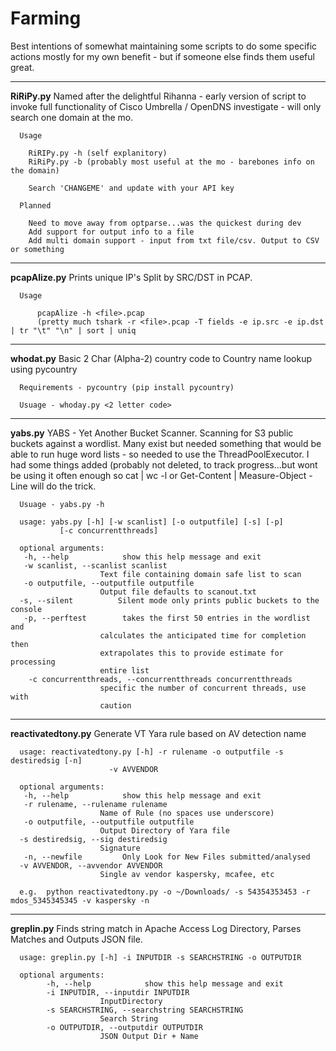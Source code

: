 # Farming

Best intentions of somewhat maintaining some scripts to do some specific actions mostly for my own benefit - but if someone else finds them useful great.

---------------------------
<b>RiRiPy.py</b> Named after the delightful Rihanna - early version of script to invoke full functionality of Cisco Umbrella    / OpenDNS investigate - will only search one domain at the mo.

      Usage

        RiRIPy.py -h (self explanitory)
        RiRiPy.py -b (probably most useful at the mo - barebones info on the domain)

        Search 'CHANGEME' and update with your API key

      Planned

        Need to move away from optparse...was the quickest during dev
        Add support for output info to a file
        Add multi domain support - input from txt file/csv. Output to CSV or something

---------------------------

<b>pcapAlize.py</b> Prints unique IP's Split by SRC/DST in PCAP.
  
      Usage
          
          pcapAlize -h <file>.pcap
          (pretty much tshark -r <file>.pcap -T fields -e ip.src -e ip.dst | tr "\t" "\n" | sort | uniq

-----------------------------

<b>whodat.py</b> Basic 2 Char (Alpha-2) country code to Country name lookup using pycountry

      Requirements - pycountry (pip install pycountry)
      
      Usuage - whoday.py <2 letter code>
      
----------------------------

<b>yabs.py</b> YABS - Yet Another Bucket Scanner.  Scanning for S3 public buckets against a wordlist.  Many exist but needed something that would be able to run huge word lists - so needed to use the ThreadPoolExecutor.  I had some things added (probably not deleted, to track progress...but wont be using it often enough so cat <file> | wc -l or Get-Content <file> | Measure-Object -Line  will do the trick.
      
      Usuage - yabs.py -h 
      
      usage: yabs.py [-h] [-w scanlist] [-o outputfile] [-s] [-p]
               [-c concurrentthreads]

      optional arguments:
       -h, --help            show this help message and exit
       -w scanlist, --scanlist scanlist
                        Text file containing domain safe list to scan
       -o outputfile, --outputfile outputfile
                        Output file defaults to scanout.txt
      -s, --silent          Silent mode only prints public buckets to the console
       -p, --perftest        takes the first 50 entries in the wordlist and
                        calculates the anticipated time for completion then
                        extrapolates this to provide estimate for processing
                        entire list
        -c concurrentthreads, --concurrentthreads concurrentthreads
                        specific the number of concurrent threads, use with
                        caution

----------------------------------
<b>reactivatedtony.py</b> Generate VT Yara rule based on AV detection name

      usage: reactivatedtony.py [-h] -r rulename -o outputfile -s destiredsig [-n]
                          -v AVVENDOR

      optional arguments:
       -h, --help            show this help message and exit
       -r rulename, --rulename rulename
                        Name of Rule (no spaces use underscore)
       -o outputfile, --outputfile outputfile
                        Output Directory of Yara file
      -s destiredsig, --sig destiredsig
                        Signature
       -n, --newfile         Only Look for New Files submitted/analysed
      -v AVVENDOR, --avvendor AVVENDOR
                        Single av vendor kaspersky, mcafee, etc
                        
      e.g.  python reactivatedtony.py -o ~/Downloads/ -s 54354353453 -r mdos_5345345345 -v kaspersky -n
      
      
 -----------------------------------
 
 <b> greplin.py</b>  Finds string match in Apache Access Log Directory, Parses Matches and Outputs JSON file.
 
 
      usage: greplin.py [-h] -i INPUTDIR -s SEARCHSTRING -o OUTPUTDIR

      optional arguments:
            -h, --help            show this help message and exit
            -i INPUTDIR, --inputdir INPUTDIR
                        InputDirectory
            -s SEARCHSTRING, --searchstring SEARCHSTRING
                        Search String
            -o OUTPUTDIR, --outputdir OUTPUTDIR
                        JSON Output Dir + Name
                        
                        
